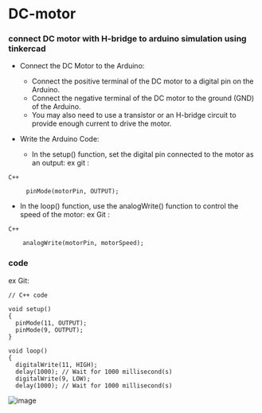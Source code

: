 # DC-motor
### connect DC motor with H-bridge to arduino simulation using tinkercad
* Connect the DC Motor to the Arduino:
   - Connect the positive terminal of the DC motor to a digital pin on the Arduino.
   - Connect the negative terminal of the DC motor to the ground (GND) of the Arduino.
   - You may also need to use a transistor or an H-bridge circuit to provide enough current to drive the motor.

* Write the Arduino Code:
   - In the setup() function, set the digital pin connected to the motor as an output:
  ex git :
```  
C++

     pinMode(motorPin, OUTPUT);
```
 
   - In the loop() function, use the analogWrite() function to control the speed of the motor:
   ex Git :
 ```  
C++

     analogWrite(motorPin, motorSpeed);
```


### code 
ex Git:
```
// C++ code

void setup()
{
  pinMode(11, OUTPUT);
  pinMode(9, OUTPUT);
}

void loop()
{
  digitalWrite(11, HIGH);
  delay(1000); // Wait for 1000 millisecond(s)
  digitalWrite(9, LOW);
  delay(1000); // Wait for 1000 millisecond(s)
```
![image](https://github.com/user-attachments/assets/0e679a60-6312-4afd-93e2-aeee3ac17456)


